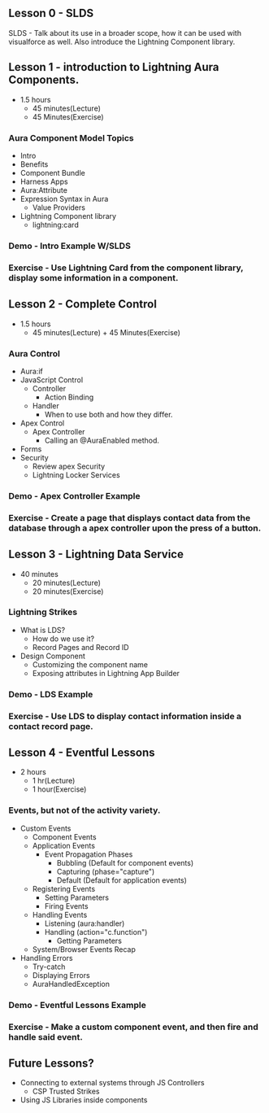 ## Lesson 0 - SLDS
SLDS - Talk about its use in a broader scope, how it can be used with visualforce as well. Also introduce the Lightning Component library.


## Lesson 1 - introduction to Lightning Aura Components. 
* 1.5 hours
    * 45 minutes(Lecture)
    * 45 Minutes(Exercise) 
### Aura Component Model Topics
* Intro
* Benefits 
* Component Bundle
* Harness Apps
* Aura:Attribute 
* Expression Syntax in Aura
    * Value Providers
* Lightning Component library
    * lightning:card

### Demo - Intro Example W/SLDS
### Exercise - Use Lightning Card from the component library, display some information in a component.

## Lesson 2 - Complete Control 
* 1.5 hours
    * 45 minutes(Lecture) + 45 Minutes(Exercise) 
### Aura Control
* Aura:if
* JavaScript Control
    * Controller
        * Action Binding
    * Handler
        * When to use both and how they differ. 
* Apex Control
    * Apex Controller 
        * Calling an @AuraEnabled method.
* Forms
* Security
    * Review apex Security
    * Lightning Locker Services
### Demo - Apex Controller Example
### Exercise - Create a page that displays contact data from the database through a apex controller upon the press of a button.

## Lesson 3 - Lightning Data Service
* 40 minutes
    * 20 minutes(Lecture)  
    * 20 minutes(Exercise)
### Lightning Strikes
* What is LDS?
    * How do we use it?
    * Record Pages and Record ID
* Design Component
    * Customizing the component name
    * Exposing attributes in Lightning App Builder
### Demo - LDS Example
### Exercise - Use LDS to display contact information inside a contact record page.

## Lesson 4 - Eventful Lessons
* 2 hours
    * 1 hr(Lecture) 
    * 1 hour(Exercise)
### Events, but not of the activity variety.
* Custom Events
    * Component Events
    * Application Events
        * Event Propagation Phases
            * Bubbling (Default for component events)
            * Capturing (phase="capture")
            * Default (Default for application events)
    * Registering Events
        * Setting Parameters
        * Firing Events
    * Handling Events
        * Listening (aura:handler)
        * Handling (action="c.function")
            * Getting Parameters
    * System/Browser Events Recap
* Handling Errors
    * Try-catch
    * Displaying Errors
    * AuraHandledException
### Demo - Eventful Lessons Example
### Exercise - Make a custom component event, and then fire and handle said event.

## Future Lessons?
* Connecting to external systems through JS Controllers
    * CSP Trusted Strikes
* Using JS Libraries inside components